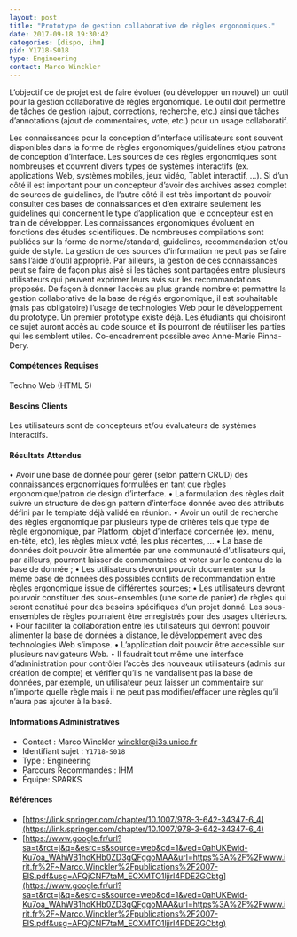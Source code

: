 ```yaml
---
layout: post
title: "Prototype de gestion collaborative de règles ergonomiques."
date: 2017-09-18 19:30:42
categories: [dispo, ihm]
pid: Y1718-S018
type: Engineering
contact: Marco Winckler
---
```

       
L’objectif ce de projet est de faire évoluer (ou développer un nouvel) un outil pour la gestion collaborative de règles ergonomique. Le outil doit permettre de tâches de gestion (ajout, corrections, recherche, etc.) ainsi que tâches d’annotations (ajout de commentaires, vote, etc.) pour un usage collaboratif.

Les connaissances pour la conception d’interface utilisateurs sont souvent disponibles dans la forme de règles ergonomiques/guidelines et/ou patrons de conception d’interface. Les sources de ces règles ergonomiques sont nombreuses et couvrent divers types de systèmes interactifs (ex. applications Web, systèmes mobiles, jeux vidéo, Tablet interactif, …). Si d’un côté il est important pour un concepteur d’avoir des archives assez complet de sources de guidelines, de l’autre côté il est très important de pouvoir consulter ces bases de connaissances et d’en extraire seulement les guidelines qui concernent le type d’application que le concepteur est en train de développer. 
Les connaissances ergonomiques évoluent en fonctions des études scientifiques. De nombreuses compilations sont publiées sur la forme de norme/standard, guidelines, recommandation et/ou guide de style. La gestion de ces sources d’information ne peut pas se faire sans l’aide d’outil approprié. Par ailleurs, la gestion de ces connaissances peut se faire de façon plus aisé si les tâches sont partagées entre plusieurs utilisateurs qui peuvent exprimer leurs avis sur les recommandations proposés. 
De façon à donner l’accès au plus grande nombre et permettre la gestion collaborative de la base de réglés ergonomique, il est souhaitable (mais pas obligatoire) l’usage de technologies Web pour le développement du prototype.
Un premier prototype existe déjà. Les étudiants qui choisiront ce sujet auront accès au code source et ils pourront de réutiliser les parties qui les semblent utiles. 
Co-encadrement possible avec Anne-Marie Pinna-Dery.

#### Compétences Requises
Techno Web (HTML 5)


#### Besoins Clients
Les utilisateurs sont de concepteurs et/ou évaluateurs de systèmes interactifs.

#### Résultats Attendus
•	Avoir une base de donnée pour gérer (selon pattern CRUD) des connaissances ergonomiques formulées en tant que règles ergonomique/patron de design d’interface. 
•	La formulation des règles doit suivre un structure de design pattern d’interface donnée avec des attributs défini par le template déjà validé en réunion.
•	Avoir un outil de recherche des règles ergonomique par plusieurs type de critères tels que type de règle ergonomique, par Platform, objet d’interface concernée (ex. menu, en-tête, etc), les règles mieux voté, les plus récentes, …
•	La base de données doit pouvoir être alimentée par une communauté d’utilisateurs qui, par ailleurs, pourront laisser de commentaires et voter sur le contenu de la base de donnée ; 
•	Les utilisateurs devront pouvoir documenter sur la même base de données des possibles conflits de recommandation entre règles ergonomique issue de différentes sources; 
•	Les utilisateurs devront pourvoir constituer des sous-ensembles (une sorte de panier) de règles qui seront constitué pour des besoins spécifiques d’un projet donné.  Les sous-ensembles de règles pourraient être enregistrés pour des usages ultérieurs. 
•	Pour faciliter la collaboration entre les utilisateurs qui devront pouvoir alimenter la base de données à distance, le développement avec des technologies Web s’impose. 
•	L’application doit pouvoir être accessible sur plusieurs navigateurs Web. 
•	Il faudrait tout même une interface d’administration pour contrôler l’accès des nouveaux utilisateurs (admis sur création de compte) et vérifier qu’ils ne vandalisent pas la base de données, par exemple, un utilisateur peux laisser un commentaire sur n’importe quelle règle mais il ne peut pas modifier/effacer une règles qu’il n’aura pas ajouter à la basé. 

     

#### Informations Administratives
  * Contact : Marco Winckler <winckler@i3s.unice.fr>
  * Identifiant sujet : `Y1718-S018`
  * Type : Engineering
  * Parcours Recommandés : IHM
  * Équipe: SPARKS

#### Références

  * [https://link.springer.com/chapter/10.1007/978-3-642-34347-6_4](https://link.springer.com/chapter/10.1007/978-3-642-34347-6_4)
  * [https://www.google.fr/url?sa=t&rct=j&q=&esrc=s&source=web&cd=1&ved=0ahUKEwid-Ku7oa_WAhWB1hoKHb0ZD3gQFggoMAA&url=https%3A%2F%2Fwww.irit.fr%2F~Marco.Winckler%2Fpublications%2F2007-EIS.pdf&usg=AFQjCNF7taM_ECXMTO1ljirl4PDEZGCbtg](https://www.google.fr/url?sa=t&rct=j&q=&esrc=s&source=web&cd=1&ved=0ahUKEwid-Ku7oa_WAhWB1hoKHb0ZD3gQFggoMAA&url=https%3A%2F%2Fwww.irit.fr%2F~Marco.Winckler%2Fpublications%2F2007-EIS.pdf&usg=AFQjCNF7taM_ECXMTO1ljirl4PDEZGCbtg)
       
     